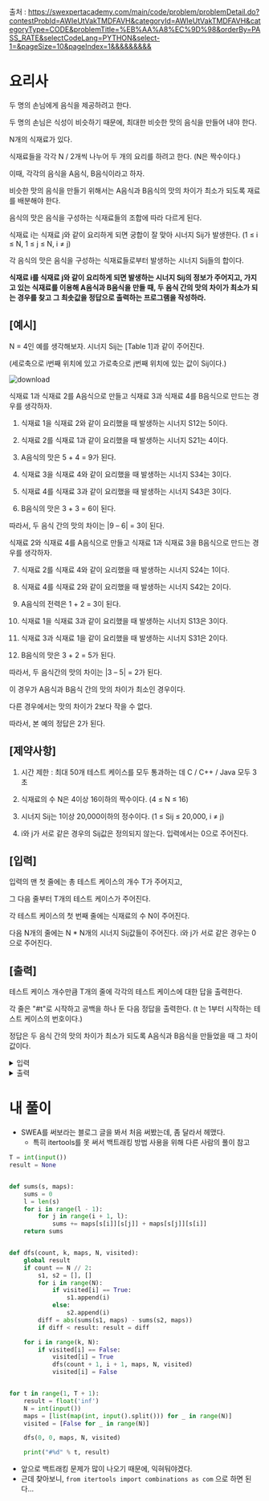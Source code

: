 출처 : https://swexpertacademy.com/main/code/problem/problemDetail.do?contestProbId=AWIeUtVakTMDFAVH&categoryId=AWIeUtVakTMDFAVH&categoryType=CODE&problemTitle=%EB%AA%A8%EC%9D%98&orderBy=PASS_RATE&selectCodeLang=PYTHON&select-1=&pageSize=10&pageIndex=1&&&&&&&&&

# 요리사
두 명의 손님에게 음식을 제공하려고 한다.

두 명의 손님은 식성이 비슷하기 때문에, 최대한 비슷한 맛의 음식을 만들어 내야 한다.

N개의 식재료가 있다.

식재료들을 각각 N / 2개씩 나누어 두 개의 요리를 하려고 한다. (N은 짝수이다.)

이때, 각각의 음식을 A음식, B음식이라고 하자.

비슷한 맛의 음식을 만들기 위해서는 A음식과 B음식의 맛의 차이가 최소가 되도록 재료를 배분해야 한다.

음식의 맛은 음식을 구성하는 식재료들의 조합에 따라 다르게 된다.

 

식재료 i는 식재료 j와 같이 요리하게 되면 궁합이 잘 맞아 시너지 Sij가 발생한다. (1 ≤ i ≤ N, 1 ≤ j ≤ N, i ≠ j)

각 음식의 맛은 음식을 구성하는 식재료들로부터 발생하는 시너지 Sij들의 합이다.

 

**식재료 i를 식재료 j와 같이 요리하게 되면 발생하는 시너지 Sij의 정보가 주어지고, 가지고 있는 식재료를 이용해 A음식과 B음식을 만들 때, 두 음식 간의 맛의 차이가 최소가 되는 경우를 찾고 그 최솟값을 정답으로 출력하는 프로그램을 작성하라.**

 

## [예시]

N = 4인 예를 생각해보자. 시너지 Sij는 [Table 1]과 같이 주어진다.

(세로축으로 i번째 위치에 있고 가로축으로 j번째 위치에 있는 값이 Sij이다.)

![download](https://github.com/Namkwangwoon/TIL-Algorithm-/assets/19163372/2e1fbc64-479e-40cd-a11f-b8089b192f75)
 
식재료 1과 식재료 2를 A음식으로 만들고 식재료 3과 식재료 4를 B음식으로 만드는 경우를 생각하자.

1) 식재료 1을 식재료 2와 같이 요리했을 때 발생하는 시너지 S12는 5이다.

2) 식재료 2를 식재료 1과 같이 요리했을 때 발생하는 시너지 S21는 4이다.

3) A음식의 맛은 5 + 4 = 9가 된다.

4) 식재료 3을 식재료 4와 같이 요리했을 때 발생하는 시너지 S34는 3이다.

5) 식재료 4를 식재료 3과 같이 요리했을 때 발생하는 시너지 S43은 3이다.

6) B음식의 맛은 3 + 3 = 6이 된다.

 
따라서, 두 음식 간의 맛의 차이는 |9 – 6| = 3이 된다.

 
식재료 2와 식재료 4를 A음식으로 만들고 식재료 1과 식재료 3을 B음식으로 만드는 경우를 생각하자.

 

7) 식재료 2를 식재료 4와 같이 요리했을 때 발생하는 시너지 S24는 1이다.

8) 식재료 4를 식재료 2와 같이 요리했을 때 발생하는 시너지 S42는 2이다.

9) A음식의 전력은 1 + 2 = 3이 된다.

10) 식재료 1을 식재료 3과 같이 요리했을 때 발생하는 시너지 S13은 3이다.

11) 식재료 3과 식재료 1을 같이 요리했을 때 발생하는 시너지 S31은 2이다.

12) B음식의 맛은 3 + 2 = 5가 된다.

 

따라서, 두 음식간의 맛의 차이는 |3 – 5| = 2가 된다.

이 경우가 A음식과 B음식 간의 맛의 차이가 최소인 경우이다.

다른 경우에서는 맛의 차이가 2보다 작을 수 없다.

따라서, 본 예의 정답은 2가 된다.

 

## [제약사항]

1. 시간 제한 : 최대 50개 테스트 케이스를 모두 통과하는 데 C / C++ / Java 모두 3초

2. 식재료의 수 N은 4이상 16이하의 짝수이다. (4 ≤ N ≤ 16)

3. 시너지 Sij는 1이상 20,000이하의 정수이다. (1 ≤ Sij ≤ 20,000, i ≠ j)

4. i와 j가 서로 같은 경우의 Sij값은 정의되지 않는다. 입력에서는 0으로 주어진다.

 

## [입력]

입력의 맨 첫 줄에는 총 테스트 케이스의 개수 T가 주어지고,

그 다음 줄부터 T개의 테스트 케이스가 주어진다.

각 테스트 케이스의 첫 번째 줄에는 식재료의 수 N이 주어진다.

다음 N개의 줄에는 N * N개의 시너지 Sij값들이 주어진다. i와 j가 서로 같은 경우는 0으로 주어진다.

 

## [출력]

테스트 케이스 개수만큼 T개의 줄에 각각의 테스트 케이스에 대한 답을 출력한다.

각 줄은 "#t"로 시작하고 공백을 하나 둔 다음 정답을 출력한다. (t 는 1부터 시작하는 테스트 케이스의 번호이다.)

정답은 두 음식 간의 맛의 차이가 최소가 되도록 A음식과 B음식을 만들었을 때 그 차이 값이다.


<details>
<summary>입력</summary>
  
```
10
4
0 5 3 8
4 0 4 1
2 5 0 3
7 2 3 0
4
0 7 1 1
7 0 6 2
1 1 0 2
10 1 9 0
6
0 37 26 52 77 20
32 0 15 26 75 16
54 33 0 79 37 90
92 10 66 0 92 3
64 7 89 89 0 21
80 49 94 68 5 0
6
0 73 30 81 27 94
98 0 91 9 97 24
51 100 0 35 41 98
26 26 96 0 26 90
73 37 39 57 0 16
90 88 97 9 95 0
8
0 410 87 281 463 41 192 191
65 0 93 26 402 367 22 222
90 408 0 108 179 457 248 369
151 466 13 0 189 426 405 376
219 207 351 256 0 361 73 207
381 453 11 113 165 0 164 499
121 325 328 428 459 386 0 146
286 98 334 430 230 263 252 0
10
0 229 257 895 817 917 144 864 51 242
795 0 519 281 868 100 653 995 722 756
190 106 0 547 996 469 195 734 928 629
897 72 601 0 905 823 551 590 934 727
612 255 431 453 0 126 303 926 731 96
913 385 951 218 399 0 510 726 343 457
174 790 862 336 367 311 0 646 436 806
578 842 294 863 436 614 602 0 951 462
655 791 752 672 228 444 611 833 0 64
517 115 573 42 250 879 58 79 372 0
10
0 56 720 377 134 665 214 238 313 92
446 0 600 840 363 581 393 620 94 135
699 515 0 353 340 569 186 185 138 28
473 706 797 0 896 37 241 690 928 117
945 336 416 765 0 711 504 609 387 934
218 712 229 75 179 0 187 473 713 726
948 369 811 401 853 728 0 185 880 310
219 507 998 961 638 810 68 0 776 679
748 650 779 20 471 338 443 91 0 465
441 504 159 579 302 783 208 994 531 0
12
0 3211 3086 1220 779 4353 3575 1412 835 2640 1242 1161
2510 0 3944 1817 1688 3226 2665 2764 802 1751 2815 526
2488 862 0 2517 345 2722 4315 1895 1877 3422 3824 4862
1192 2602 2931 0 129 3018 3317 2726 3682 4594 1407 3432
2031 4662 48 3043 0 209 2467 485 587 3179 2498 669
3854 4648 2878 454 2295 0 757 504 146 1292 3235 3190
4502 2314 702 3389 4671 3909 0 2430 2461 2023 1363 3879
4468 2095 58 3309 1448 2893 1290 0 2763 2130 2112 3787
1423 1713 4999 3973 3580 2411 3599 257 0 2806 3186 463
883 4270 3521 680 4171 564 4301 4748 3399 0 1824 3130
356 2745 4925 590 3370 1712 2737 2588 3552 2367 0 3724
3861 39 4639 132 916 4257 2545 642 377 1951 858 0
14
0 6759 419 8099 7845 4710 3475 1397 7405 1244 7354 5647 6006 1387
9802 0 3077 7064 1529 8966 8596 7348 8761 2943 104 750 4492 1211
4172 5855 0 517 2715 5271 7893 4242 8841 18 8665 1687 1297 6508
4298 5555 3509 0 8500 8064 7627 7653 8585 1695 9449 1831 5509 340
5791 3397 9348 3097 0 440 4476 7285 9915 4417 2600 2457 1809 3043
6905 4642 5300 1361 9838 0 1778 4926 512 4994 824 4156 4972 1487
1165 4974 721 3975 2272 3028 0 1127 3052 2649 6005 4245 1092 3540
2283 1097 7528 8376 1825 530 1123 0 641 8386 3981 9362 9051 1898
3693 8834 2530 1077 2396 5337 8038 6168 0 1344 8333 5492 987 679
9557 3610 3592 7376 3677 7215 5463 1592 6974 0 59 6715 8573 3622
5372 1217 9520 9330 5338 2435 1624 4886 2286 1058 0 3007 6893 1602
6361 5073 673 521 7996 4491 7009 2596 6194 220 9300 0 5746 1411
6673 9617 9615 2690 1211 3784 2154 3673 3699 8440 2745 1195 0 8535
5812 4670 7352 2441 263 6531 4064 4587 9550 7000 7277 7927 5908 0
16
0 12448 6851 12839 10088 11824 6821 10119 6108 6930 2380 10216 7905 6444 2390 13248
11368 0 11404 10531 2955 11818 17228 11793 6034 5489 5239 13543 9421 4753 19679 8599
11592 10967 0 1947 6713 11855 11304 13892 14691 1644 6715 17167 4385 15498 10846 15865
4737 16986 3146 0 19413 13972 13814 16926 5396 16933 6318 3673 6204 10758 8606 223
7210 2397 2096 8026 0 10205 3378 10634 8898 12625 5730 17013 18007 5278 16817 16818
12569 1682 5908 321 156 0 4689 4500 2968 14162 9031 7341 6294 19644 2559 8275
9134 9855 5450 3346 11592 14520 0 18028 11507 11108 14128 6344 5943 8042 1684 12742
7304 10662 13463 8644 19785 6461 4825 0 12040 6947 16847 17924 5905 1833 3255 19220
12302 14705 10055 6367 2225 3402 8514 13397 0 8717 13344 11467 17329 1117 6963 8024
433 12431 14312 5853 2467 2072 14751 1814 15040 0 17667 2599 1486 7260 15956 4840
12085 9224 8723 9544 15535 18215 5885 12911 10004 3055 0 4132 14774 11105 6251 9114
469 17345 5205 6913 11125 9119 14786 18919 10343 7059 9720 0 7474 14729 777 11395
10814 8066 7548 4719 3677 8709 2094 18512 10888 7842 14726 8472 0 14194 10911 5674
18825 15832 9303 6789 7976 8462 7447 5103 8639 5585 590 11623 1578 0 11490 10290
3762 11425 4275 1606 14768 14576 11508 15692 16910 4994 19442 11410 2866 4541 0 7425
6081 10373 12081 14518 10808 14188 1748 7938 16635 5209 1288 93 16247 8093 4349 0
```
</details>

<details>
<summary>출력</summary>
 
```
#1 2
#2 1
#3 38
#4 15
#5 4
#6 0
#7 51
#8 23
#9 13
#10 11
```
</details>

# 내 풀이
- SWEA를 써보라는 블로그 글을 봐서 처음 써봤는데, 좀 달라서 헤맸다.
  - 특히 itertools를 못 써서 백트래킹 방법 사용을 위해 다른 사람의 풀이 참고
```python
T = int(input())
result = None


def sums(s, maps):
    sums = 0
    l = len(s)
    for i in range(l - 1):
        for j in range(i + 1, l):
            sums += maps[s[i]][s[j]] + maps[s[j]][s[i]]
    return sums


def dfs(count, k, maps, N, visited):
    global result
    if count == N // 2:
        s1, s2 = [], []
        for i in range(N):
            if visited[i] == True:
                s1.append(i)
            else:
                s2.append(i)
        diff = abs(sums(s1, maps) - sums(s2, maps))
        if diff < result: result = diff

    for i in range(k, N):
        if visited[i] == False:
            visited[i] = True
            dfs(count + 1, i + 1, maps, N, visited)
            visited[i] = False


for t in range(1, T + 1):
    result = float('inf')
    N = int(input())
    maps = [list(map(int, input().split())) for _ in range(N)]
    visited = [False for _ in range(N)]

    dfs(0, 0, maps, N, visited)

    print("#%d" % t, result)
```
- 앞으로 백트래킹 문제가 많이 나오기 때문에, 익혀둬야겠다.
- 근데 찾아보니, `from itertools import combinations as com` 으로 하면 된다...
